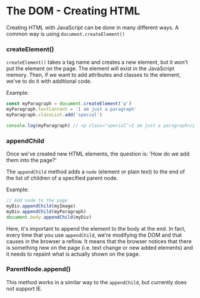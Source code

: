 # The DOM - Creating HTML

Creating HTML with JavaScript can be done in many different ways.
A common way is using `document.createElement()`

### createElement()

`createElement()` takes a tag name and creates a new element, but it won't put the element on the page.
The element will exist in the JavaScript memory. Then, if we want to add attributes and classes to the element, we've to do it with additional code.

Example:

```js
const myParagraph = document.createElement('p')
myParagraph.textContent = 'I am just a paragraph'
myParagraph.classList.add('special')

console.log(myParagraph) // <p class="special">I am just a paragraph</p>
```

### appendChild

Once we've created new HTML elements, the question is: 'How do we add them into the page?'

The `appendChild` method adds a `node` (element or plain text) to the end of the list of children of a specified parent node.

Example:

```js
// Add node to the page
myDiv.appendChild(myImage)
myDiv.appendChild(myParagraph)
document.body.appendChild(myDiv)
```

Here, it's important to append the element to the body at the end.
In fact, every time that you use `appendChild`, we're modifying the DOM and that causes in the browser a reflow.
It means that the browser notices that there is something new on the page (i.e. text change or new added elements) and it needs to repaint what is actually shown on the page.

### ParentNode.append()

This method works in a similar way to the `appendChild`, but currently does not support IE.
